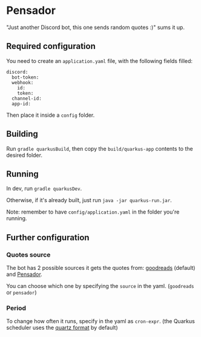 # Pensador

"Just another Discord bot, this one sends random quotes :)" sums it up.

## Required configuration

You need to create an `application.yaml` file, with the following fields filled:
```
discord:
  bot-token: 
  webhook:
    id: 
    token: 
  channel-id: 
  app-id: 
```
Then place it inside a `config` folder.

## Building 

Run `gradle quarkusBuild`, then copy the `build/quarkus-app` contents to the desired folder.

## Running

In dev, run `gradle quarkusDev`.

Otherwise, if it's already built, just run `java -jar quarkus-run.jar`.

Note: remember to have `config/application.yaml` in the folder you're running.

## Further configuration

### Quotes source

The bot has 2 possible sources it gets the quotes from: [goodreads](https://goodreads.com) (default) and [Pensador](https://www.pensador.com).

You can choose which one by specifying the `source` in the yaml. (`goodreads` or `pensador`)

### Period 

To change how often it runs, specify in the yaml as `cron-expr`. (the Quarkus scheduler uses the [quartz format](http://www.quartz-scheduler.org/documentation/quartz-2.3.0/tutorials/crontrigger.html) by default)
